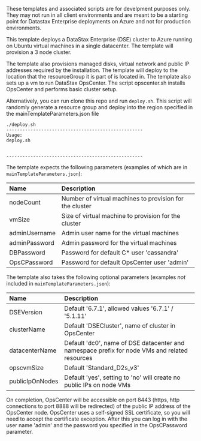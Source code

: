 These templates and associated scripts are for develpment purposes only. They may not run in all client environments and are meant to be a starting point for Datastax Enterprise deployments on Azure and not for production environments.

This template deploys a DataStax Enterprise (DSE) cluster to Azure running on Ubuntu virtual machines in a single datacenter.  The template will provision a 3 node cluster.  

The template also provisions managed disks, virtual network and public IP addresses required by the installation.  The template will deploy to the location that the resourceGroup it is part of is located in. The template also sets up a vm to run DataStax OpsCenter.  The script opscenter.sh installs OpsCenter and performs basic cluster setup.

Alternatively, you can run clone this repo and run `deploy.sh`. This script will randomly generate a resource group and deploy into the region specified in the mainTemplateParameters.json file

```
./deploy.sh
---------------------------------------------------
Usage:
deploy.sh


---------------------------------------------------
```

The template expects the following parameters (examples of which are in `mainTemplateParameters.json`):

| Name   | Description |
|:--- |:---|
| nodeCount | Number of virtual machines to provision for the cluster |
| vmSize | Size of virtual machine to provision for the cluster |
| adminUsername  | Admin user name for the virtual machines |
| adminPassword  | Admin password for the virtual machines |
| DBPassword  | Password for default C* user 'cassandra' |
| OpsCPassword | Password for default OpsCenter user 'admin' |

The template also takes the following optional parameters (examples *not* included in `mainTemplateParameters.json`):

| Name   | Description |
|:--- |:---|
| DSEVersion | Default '6.7.1', allowed values '6.7.1' / '5.1.11' |
| clusterName | Default 'DSECluster', name of cluster in OpsCenter |
| datacenterName | Default 'dc0', name of DSE datacenter and namespace prefix for node VMs and related resources |
| opscvmSize | Default 'Standard_D2s_v3' |
| publicIpOnNodes | Default 'yes', setting to 'no' will create no public IPs on node VMs |


On completion, OpsCenter will be accessible on port 8443 (https, http connections to port 8888 will be redirected) of the public IP address of the OpsCenter node. OpsCenter uses a self-signed SSL certificate, so you will need to accept the certificate exception. After this you can log in with the user name 'admin' and the password you specified in the OpsCPassword parameter.
